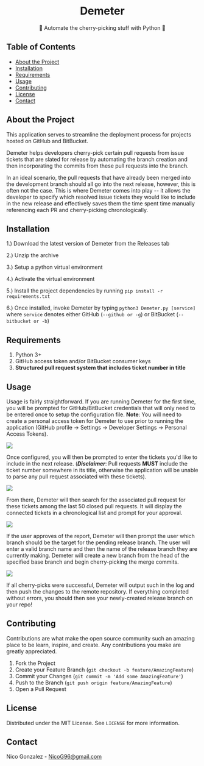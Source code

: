 <br />

  <h1 align="center">Demeter</h1>

  <p align="center">
    🍒 Automate the cherry-picking stuff with Python 🍒
  </p>

<!-- TABLE OF CONTENTS -->
## Table of Contents

* [About the Project](#about-the-project)
* [Installation](#installation)
* [Requirements](#requirements)
* [Usage](#usage)
* [Contributing](#contributing)
* [License](#license)
* [Contact](#contact)

<!-- ABOUT THE PROJECT -->
## About the Project

This application serves to streamline the deployment process for projects hosted on GitHub and BitBucket.

Demeter helps developers cherry-pick certain pull requests from issue tickets that are slated for release by automating the branch creation and then incorporating the commits from these pull requests into the branch.  

In an ideal scenario, the pull requests that have already been merged into the development branch should all go into the next release, however, this is often not the case.  This is where Demeter comes into play -- it allows the developer to specify which resolved issue tickets they would like to include in the new release and effectively saves them the time spent time manually referencing each PR and cherry-picking chronologically.

<!-- INSTALLATION -->
## Installation

1.) Download the latest version of Demeter from the Releases tab

2.) Unzip the archive

3.) Setup a python virtual environment

4.) Activate the virtual environment

5.) Install the project dependencies by running `pip install -r requirements.txt`

6.) Once installed, invoke Demeter by typing `python3 Demeter.py [service]` where `service` denotes either GitHub (`--github or -g`) or BitBucket (`--bitbucket or -b`)

<!-- REQUIREMENTS -->
## Requirements

1. Python 3+
2. GitHub access token and/or BitBucket consumer keys
3. **Structured pull request system that includes ticket number in title**

<!-- USAGE EXAMPLES -->
## Usage

Usage is fairly straightforward. If you are running Demeter for the first time, you will be prompted for GitHub/BitBucket credentials that will only need to be entered once to setup the configuration file. **Note**: You will need to create a personal access token for Demeter to use prior to running the application (GitHub profile -> Settings -> Developer Settings -> Personal Access Tokens).

<img src="https://i.imgur.com/j6HQeLW.png"></a>

Once configured, you will then be prompted to enter the tickets you'd like to include in the next release.  (***Disclaimer***: Pull requests **MUST** include the ticket number somewhere in its title, otherwise the application will be unable to parse any pull request associated with these tickets).

<img src="https://i.imgur.com/JAFv4mU.png"></a>

From there, Demeter will then search for the associated pull request for these tickets among the last 50 closed pull requests.  It will display the connected tickets in a chronological list and prompt for your approval.

<img src="https://i.imgur.com/XPOt7ZB.png"></a>

If the user approves of the report, Demeter will then prompt the user which branch should be the target for the pending release branch.  The user will enter a valid branch name and then the name of the release branch they are currently making.  Demeter will create a new branch from the head of the specified base branch and begin cherry-picking the merge commits.

<img src="https://i.imgur.com/3XLHBGc.png"></a>

If all cherry-picks were successful, Demeter will output such in the log and then push the changes to the remote repository.  If everything completed without errors, you should then see your newly-created release branch on your repo!

<!-- CONTRIBUTING -->
## Contributing

Contributions are what make the open source community such an amazing place to be learn, inspire, and create. Any contributions you make are greatly appreciated.

1. Fork the Project
2. Create your Feature Branch (`git checkout -b feature/AmazingFeature`)
3. Commit your Changes (`git commit -m 'Add some AmazingFeature'`)
4. Push to the Branch (`git push origin feature/AmazingFeature`)
5. Open a Pull Request

<!-- LICENSE -->
## License

Distributed under the MIT License. See `LICENSE` for more information.

<!-- CONTACT -->
## Contact

Nico Gonzalez - NicoG96@gmail.com
